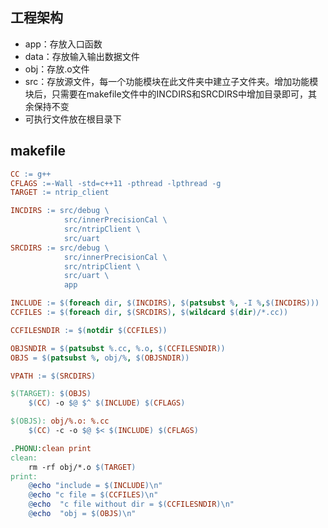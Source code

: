 ## 工程架构

* app：存放入口函数
* data：存放输入输出数据文件
* obj：存放.o文件
* src：存放源文件，每一个功能模块在此文件夹中建立子文件夹。增加功能模块后，只需要在makefile文件中的INCDIRS和SRCDIRS中增加目录即可，其余保持不变
* 可执行文件放在根目录下

## makefile

```makefile
CC := g++
CFLAGS :=-Wall -std=c++11 -pthread -lpthread -g 
TARGET := ntrip_client

INCDIRS := src/debug \
			src/innerPrecisionCal \
			src/ntripClient \
			src/uart
SRCDIRS := src/debug \
			src/innerPrecisionCal \
			src/ntripClient \
			src/uart \
			app

INCLUDE := $(foreach dir, $(INCDIRS), $(patsubst %, -I %,$(INCDIRS)))
CCFILES := $(foreach dir, $(SRCDIRS), $(wildcard $(dir)/*.cc))

CCFILESNDIR := $(notdir $(CCFILES))

OBJSNDIR = $(patsubst %.cc, %.o, $(CCFILESNDIR))
OBJS = $(patsubst %, obj/%, $(OBJSNDIR))

VPATH := $(SRCDIRS)

$(TARGET): $(OBJS)
	$(CC) -o $@ $^ $(INCLUDE) $(CFLAGS)

$(OBJS): obj/%.o: %.cc
	$(CC) -c -o $@ $< $(INCLUDE) $(CFLAGS)

.PHONU:clean print
clean:
	rm -rf obj/*.o $(TARGET)
print:
	@echo "include = $(INCLUDE)\n"
	@echo "c file = $(CCFILES)\n"
	@echo  "c file without dir = $(CCFILESNDIR)\n"
	@echo  "obj = $(OBJS)\n"
```


